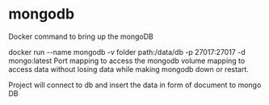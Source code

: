 # mongodb
Docker command to bring up the mongoDB

docker run --name mongodb -v folder path:/data/db -p 27017:27017 -d mongo:latest Port mapping to access the mongodb volume mapping to access data without losing data while making mongodb down or restart.

Project will connect to db and insert the data in form of document to mongo DB
